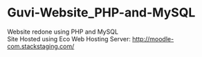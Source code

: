 # Guvi-Website_PHP-and-MySQL
Website redone using PHP and MySQL
<br>
Site Hosted using Eco Web Hosting Server: http://moodle-com.stackstaging.com/
